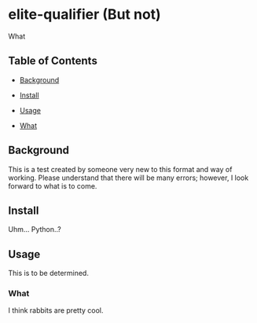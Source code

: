 # elite-qualifier (But not)

What

## Table of Contents

- [Background](#background)

- [Install](#install)

- [Usage](#usage)

- [What](#what)

## Background

This is a test created by someone very new to this format and way of working. Please understand that there will be many errors; however, I look forward to what is to come.

## Install

Uhm... Python..?

## Usage

This is to be determined.

### What

I think rabbits are pretty cool.